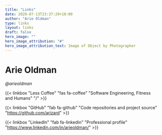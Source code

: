 ```yaml
---
title: "Links"
date: 2020-07-13T23:37:29+10:00
author: "Arie Oldman"
type: links
layout: links
draft: false
hero_image: ""
hero_image_attribution: "#"
hero_image_attribution_text: Image of Object by Photographer
---
```


# Arie Oldman
_@arieoldman_

{{< linkbox "Less Coffee" "fas fa-coffee" "Software Engineering, Fitness and Humans" "/" >}}

{{< linkbox "GitHub" "fab fa-github" "Code repositories and project source" "https://github.com/arizard" >}}

{{< linkbox "LinkedIn" "fab fa-linkedin" "Professional profile" "https://www.linkedin.com/in/arieoldman/" >}}
